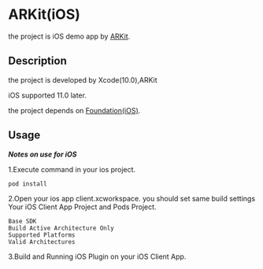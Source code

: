 # ARKit(iOS)
the project is iOS demo app by [ARKit](https://developer.apple.com/jp/arkit/). 

## Description
the project is developed by Xcode(10.0),ARKit

iOS supported 11.0 later.

the project depends on [Foundation(iOS)](https://github.com/ucreates/ios_foundation). 

## Usage
***Notes on use for iOS***

1.Execute command in your ios project.

```pod install```

2.Open your ios app client.xcworkspace.
you should set same build settings Your iOS Client App Project and Pods Project.

```
Base SDK
Build Active Architecture Only
Supported Platforms
Valid Architectures
```

3.Build and Running iOS Plugin on your iOS Client App.
